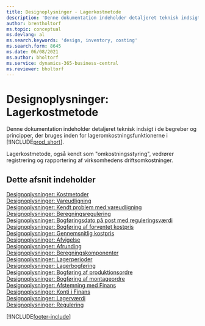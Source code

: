 ```yaml
---
title: Designoplysninger - Lagerkostmetode
description: 'Denne dokumentation indeholder detaljeret teknisk indsigt i de begreber og principper, der bruges inden for lageromkostningsfunktionerne i Business Central.'
author: brentholtorf
ms.topic: conceptual
ms.devlang: al
ms.search.keywords: 'design, inventory, costing'
ms.search.form: 8645
ms.date: 06/08/2021
ms.author: bholtorf
ms.service: dynamics-365-business-central
ms.reviewer: bholtorf
---
```

# Designoplysninger: Lagerkostmetode

Denne dokumentation indeholder detaljeret teknisk indsigt i de begreber og principper, der bruges inden for lageromkostningsfunktionerne i [!INCLUDE[prod_short](includes/prod_short.md)].  

Lagerkostmetode, også kendt som "omkostningsstyring", vedrører registrering og rapportering af virksomhedens driftsomkostninger.  

## Dette afsnit indeholder

[Designoplysninger: Kostmetoder](design-details-costing-methods.md)  
[Designoplysninger: Vareudligning](design-details-item-application.md)  
[Designoplysninger: Kendt problem med vareudligning](design-details-inventory-zero-level-open-item-ledger-entries.md)  
[Designoplysninger: Beregningsregulering](design-details-cost-adjustment.md)  
[Designoplysninger: Bogføringsdato på post med reguleringsværdi](design-details-inventory-adjustment-value-entry-posting-date.md)  
[Designoplysninger: Bogføring af forventet kostpris](design-details-expected-cost-posting.md)  
[Designoplysninger: Gennemsnitlig kostpris](design-details-average-cost.md)  
[Designoplysninger: Afvigelse](design-details-variance.md)  
[Designoplysninger: Afrunding](design-details-rounding.md)  
[Designoplysninger: Beregningskomponenter](design-details-cost-components.md)  
[Designoplysninger: Lagerperioder](design-details-inventory-periods.md)  
[Designoplysninger: Lagerbogføring](design-details-inventory-posting.md)  
[Designoplysninger: Bogføring af produktionsordre](design-details-production-order-posting.md)  
[Designoplysninger: Bogføring af montageordre](design-details-assembly-order-posting.md)  
[Designoplysninger: Afstemning med Finans](design-details-reconciliation-with-the-general-ledger.md)  
[Designoplysninger: Konti i Finans](design-details-accounts-in-the-general-ledger.md)  
[Designoplysninger: Lagerværdi](design-details-inventory-valuation.md)  
[Designoplysninger: Regulering](design-details-revaluation.md)


[!INCLUDE[footer-include](includes/footer-banner.md)]
